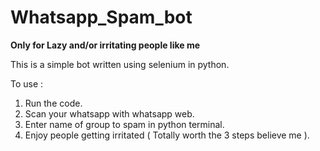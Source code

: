 # Whatsapp_Spam_bot
**Only for Lazy and/or irritating people like me**

This is a simple bot written using selenium in python. 

To use :
1) Run the code.
2) Scan your whatsapp with whatsapp web.
3) Enter name of group to spam in python terminal.
4) Enjoy people getting irritated ( Totally worth the 3 steps believe me ).
